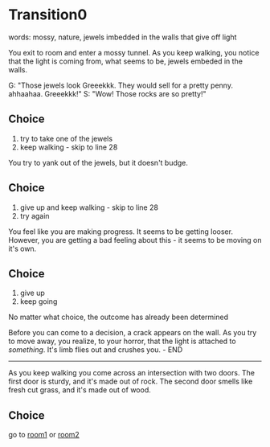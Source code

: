 # Transition0

words: mossy, nature, jewels imbedded in the walls that give off light

You exit to room and enter a mossy tunnel. As you keep walking, you
notice that the light is coming from, what seems to be, jewels embeded in the walls.

G: "Those jewels look Greeekkk. They would sell for a pretty penny. ahhaahaa. Greeekkk!"
S: "Wow! Those rocks are so pretty!"

## Choice
1. try to take one of the jewels
2. keep walking - skip to line 28

You try to yank out of the jewels, but it doesn't budge.

## Choice
1. give up and keep walking - skip to line 28
2. try again

You feel like you are making progress. It seems to be getting looser.
However, you are getting a bad feeling about this - it seems to be moving on it's own.

## Choice
1. give up
2. keep going

No matter what choice, the outcome has already been determined

Before you can come to a decision, a crack appears on the wall.
As you try to move away, you realize, to your horror, that the light is attached to *something*.
It's limb flies out and crushes you. - END

---
As you keep walking you come across an intersection with two doors.
The first door is sturdy, and it's made out of rock.
The second door smells like fresh cut grass, and it's made out of wood.

## Choice
go to [room1](room1.md) or [room2](room2.md)
